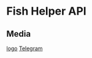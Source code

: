 # Fish Helper API
## Media
[logo](https://www.flaticon.com/free-icon/telegram_2111646?term=telegram&page=1&position=1&origin=tag&related_id=2111646) [Telegram](https://t.me/Assistant_Fishing)
